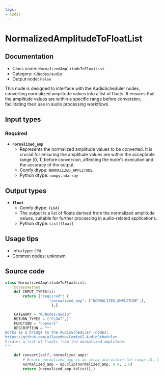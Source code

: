 ```yaml
---
tags:
- Audio
---
```


# NormalizedAmplitudeToFloatList
## Documentation
- Class name: `NormalizedAmplitudeToFloatList`
- Category: `KJNodes/audio`
- Output node: `False`

This node is designed to interface with the AudioScheduler nodes, converting normalized amplitude values into a list of floats. It ensures that the amplitude values are within a specific range before conversion, facilitating their use in audio processing workflows.
## Input types
### Required
- **`normalized_amp`**
    - Represents the normalized amplitude values to be converted. It is crucial for ensuring the amplitude values are within the acceptable range [0, 1] before conversion, affecting the node's execution and the accuracy of the output.
    - Comfy dtype: `NORMALIZED_AMPLITUDE`
    - Python dtype: `numpy.ndarray`
## Output types
- **`float`**
    - Comfy dtype: `FLOAT`
    - The output is a list of floats derived from the normalized amplitude values, suitable for further processing in audio-related applications.
    - Python dtype: `List[float]`
## Usage tips
- Infra type: `CPU`
- Common nodes: unknown


## Source code
```python
class NormalizedAmplitudeToFloatList:
    @classmethod
    def INPUT_TYPES(s):
        return {"required": {
                    "normalized_amp": ("NORMALIZED_AMPLITUDE",),
                     },}

    CATEGORY = "KJNodes/audio"
    RETURN_TYPES = ("FLOAT",)
    FUNCTION = "convert"
    DESCRIPTION = """
Works as a bridge to the AudioScheduler -nodes:  
https://github.com/a1lazydog/ComfyUI-AudioScheduler  
Creates a list of floats from the normalized amplitude.
"""

    def convert(self, normalized_amp):
        # Ensure normalized_amp is an array and within the range [0, 1]
        normalized_amp = np.clip(normalized_amp, 0.0, 1.0)
        return (normalized_amp.tolist(),)

```
